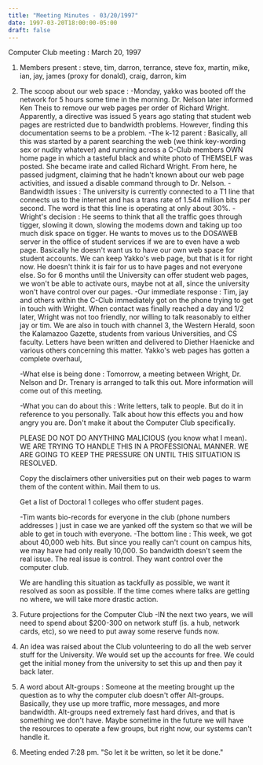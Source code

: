 ```yaml
---
title: "Meeting Minutes - 03/20/1997"
date: 1997-03-20T18:00:00-05:00
draft: false
---
```


Computer Club meeting :  March 20, 1997 </p><p>
1.  Members present : steve, tim, darron, terrance, steve fox,  	martin, mike, ian, jay, james (proxy for donald), craig, 	darron, kim </p><p>
2.  The scoop about our web space : 	-Monday, yakko was booted off the network for 5 hours some 	 time in the morning.  Dr. Nelson later informed Ken Theis 	 to remove our web pages per order of Richard Wright.   	 Apparently, a directive was issued 5 years ago stating 	 that student web pages are restricted due to bandwidth  	 problems.  However, finding this documentation seems to  	 be a problem.   	-The k-12 parent : 	   Basically, all this was started by a parent searching the 	   web (we think key-wording sex or nudity whatever) and  	   running across a C-Club members OWN home page in which a 	   tasteful black and white photo of THEMSELF was posted.  She 	   became irate and called Richard Wright.  From here, he passed  	   judgment, claiming that he hadn't known about our web 	   page activities, and issued a disable command through 	   to Dr. Nelson.        	-Bandwidth issues : 	   The university is currently connected to a T1 line that 	   connects us to the internet and has a trans rate of 1.544 	   million bits per second.  The word is that this line is  	   operating at only about 30%.   	-Wright's decision : 	     He seems to think that all the traffic goes through 	   tigger, slowing it down, slowing the modems down and 	   taking up too much disk space on tigger. 	     He wants to moves us to the DOSAWEB server in the            office of student services if we are to even have a            web page.              Basically he doesn't want us to have our own web space 	   for student accounts.  We can keep Yakko's web page, but 	   that is it for right now.  He doesn't think it is fair for 	   us to have pages and not everyone else.  So for 6 months 	   until the University can offer student web pages, we won't 	   be able to activate ours, maybe not at all, since the  	   university won't have control over our pages. 	-Our immediate response : 	   Tim, jay and others within the C-Club immediately got on 	   the phone trying to get in touch with Wright.  When  	   contact was finally reached a day and 1/2 later, Wright 	   was not too friendly, nor willing to talk reasonably to  	   either jay or tim.  We are also in touch with channel 3,  	   the Western Herald, soon the Kalamazoo Gazette, students 	   from various Universities, and CS faculty. 	   Letters have been written and delivered to Diether Haenicke 	   and various others concerning this matter.  Yakko's  	   web pages has gotten a complete overhaul,     </p><p>
	-What else is being done : 	   Tomorrow, a meeting between Wright, Dr. Nelson and Dr. 	   Trenary is arranged to talk this out.  More information 	   will come out of this meeting. </p><p>
	-What you can do about this : 	    Write letters, talk to people.  But do it in reference 	    to you personally.  Talk about how this effects you and 	    how angry you are.  Don't make it about the Computer Club 	    specifically. </p><p>
	    PLEASE DO NOT DO ANYTHING MALICIOUS (you know what I mean). 	    WE ARE TRYING TO HANDLE THIS 	    IN A PROFESSIONAL MANNER. WE ARE GOING TO KEEP THE PRESSURE 	    ON UNTIL THIS SITUATION IS RESOLVED. </p><p>
	    Copy the disclaimers other universities put on their web  	    pages to warm them of the content within.  Mail them to us. </p><p>
	    Get a list of Doctoral 1 colleges who offer student pages. </p><p>
	-Tim wants bio-records for everyone in the club (phone numbers 	 addresses ) just in case we are yanked off the system so that 	 we will be able to get in touch with everyone. 	        	-The bottom line : 	    This week, we got about 40,000 web hits.  But since you  	    really can't count on campus hits, we may have had only 	    really 10,000.  So bandwidth doesn't seem the real issue. 	     	    The real issue is control.  They want control over the  	    computer club. </p><p>
	    We are handling this situation as tackfully as possible, 	    we want it resolved as soon as possible.  If the time comes 	    where talks are getting no where, we will take more  	    drastic action.    </p><p>
3.  Future projections for the Computer Club 	-IN the next two years, we will need to spend about $200-300 	 on network stuff (is. a hub, network cards, etc), so we 	 need to put away some reserve funds now. </p><p>
4.  An idea was raised about the Club volunteering to do all the web 	server stuff for the University.  We would set up the accounts 	for free. We could get the initial money from the university to 	 set this up and then pay it back later. </p><p>
5.  A word about Alt-groups : 	Someone at the meeting brought up the question as to why the 	computer club doesn't offer Alt-groups.  Basically, they use up	         more traffic, more messages, and more bandwidth.  Alt-groups 	need extremely fast hard drives, and that is something we don't 	 have.  Maybe sometime in the future we will have the resources 	to operate a few groups, but right now, our systems can't handle 	it. </p><p>
6.  Meeting ended 7:28 pm.		 		"So let it be written, so let it be done." </p>
